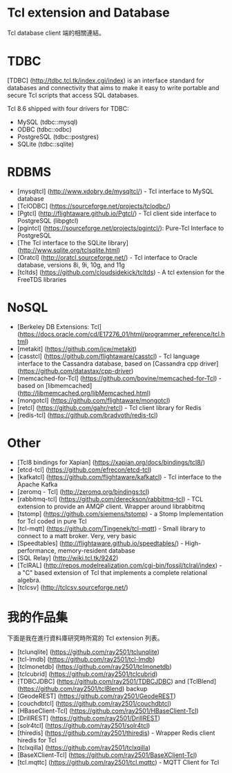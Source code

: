 Tcl extension and Database
=====

Tcl database client 端的相關連結。


TDBC
=====

[TDBC] (http://tdbc.tcl.tk/index.cgi/index) is an interface standard
for databases and connectivity that aims to make it easy to write portable
and secure Tcl scripts that access SQL databases.

Tcl 8.6 shipped with four drivers for TDBC:
* MySQL (tdbc::mysql)
* ODBC (tdbc::odbc)
* PostgreSQL (tdbc::postgres)
* SQLite (tdbc::sqlite)

RDBMS
=====

* [mysqltcl] (http://www.xdobry.de/mysqltcl/) - Tcl interface to MySQL database
* [TclODBC] (https://sourceforge.net/projects/tclodbc/)
* [Pgtcl] (http://flightaware.github.io/Pgtcl/) - Tcl client side interface to PostgreSQL (libpgtcl)
* [pgintcl] (https://sourceforge.net/projects/pgintcl/): Pure-Tcl Interface to PostgreSQL
* [The Tcl interface to the SQLite library] (http://www.sqlite.org/tclsqlite.html)
* [Oratcl] (http://oratcl.sourceforge.net/) - Tcl interface to Oracle database, versions 8i, 9i, 10g, and 11g
* [tcltds] (https://github.com/cloudsidekick/tcltds) - A tcl extension for the FreeTDS libraries


NoSQL
=====

* [Berkeley DB Extensions: Tcl] (https://docs.oracle.com/cd/E17276_01/html/programmer_reference/tcl.html)
* [metakit] (https://github.com/jcw/metakit)
* [casstcl] (https://github.com/flightaware/casstcl) - Tcl language interface to the Cassandra database,
based on [Cassandra cpp driver] (https://github.com/datastax/cpp-driver)
* [memcached-for-Tcl] (https://github.com/bovine/memcached-for-Tcl) - based on
[libmemcached] (http://libmemcached.org/libMemcached.html)
* [mongotcl] (https://github.com/flightaware/mongotcl)
* [retcl] (https://github.com/gahr/retcl) - Tcl client library for Redis
* [redis-tcl] (https://github.com/bradvoth/redis-tcl)


Other
=====

* [Tcl8 bindings for Xapian] (https://xapian.org/docs/bindings/tcl8/)
* [etcd-tcl] (https://github.com/efrecon/etcd-tcl)
* [kafkatcl] (https://github.com/flightaware/kafkatcl) - Tcl interface to the Apache Kafka
* [zeromq - Tcl] (http://zeromq.org/bindings:tcl)
* [rabbitmq-tcl] (https://github.com/dereckson/rabbitmq-tcl) - TCL extension to provide an AMQP client. Wrapper around librabbitmq
* [tstomp] (https://github.com/siemens/tstomp) - a Stomp Implementation for Tcl coded in pure Tcl
* [tcl-mqtt] (https://github.com/Tingenek/tcl-mqtt) - Small library to connect to a matt broker. Very, very basic
* [Speedtables] (http://flightaware.github.io/speedtables/) - High-performance, memory-resident database
* [SQL Relay] (http://wiki.tcl.tk/9242)
* [TclRAL] (http://repos.modelrealization.com/cgi-bin/fossil/tclral/index) - a "C" based extension of Tcl that implements a complete relational algebra.
* [tclcsv] (http://tclcsv.sourceforge.net/)


我的作品集
=====

下面是我在進行資料庫研究時所寫的 Tcl extension 列表。

* [tclunqlite] (https://github.com/ray2501/tclunqlite)
* [tcl-lmdb] (https://github.com/ray2501/tcl-lmdb)
* [tclmonetdb] (https://github.com/ray2501/tclmonetdb)
* [tclcubrid] (https://github.com/ray2501/tclcubrid)
* [TDBCJDBC] (https://github.com/ray2501/TDBCJDBC) and [TclBlend] (https://github.com/ray2501/tclBlend) backup
* [GeodeREST] (https://github.com/ray2501/GeodeREST)
* [couchdbtcl] (https://github.com/ray2501/couchdbtcl)
* [HBaseClient-Tcl] (https://github.com/ray2501/HBaseClient-Tcl)
* [DrillREST] (https://github.com/ray2501/DrillREST)
* [solr4tcl] (https://github.com/ray2501/solr4tcl)
* [thiredis] (https://github.com/ray2501/thiredis) - Wrapper Redis client hiredis for Tcl
* [tclxqilla] (https://github.com/ray2501/tclxqilla)
* [BaseXClient-Tcl] (https://github.com/ray2501/BaseXClient-Tcl)
* [tcl.mqttc] (https://github.com/ray2501/tcl.mqttc) - MQTT Client for Tcl


